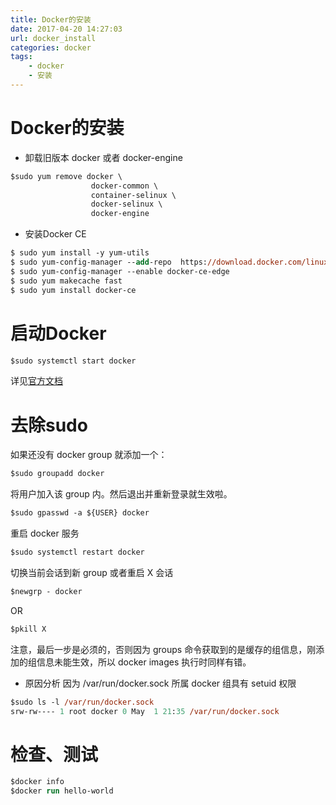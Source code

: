 ```yaml
---
title: Docker的安装
date: 2017-04-20 14:27:03
url: docker_install
categories: docker
tags: 
	- docker
	- 安装
---
```

# Docker的安装
-  卸载旧版本 docker 或者 docker-engine
```ps
$sudo yum remove docker \
                  docker-common \
                  container-selinux \
                  docker-selinux \
                  docker-engine
```
-  安装Docker CE
```ps
$ sudo yum install -y yum-utils
$ sudo yum-config-manager --add-repo  https://download.docker.com/linux/centos/docker-ce.repo
$ sudo yum-config-manager --enable docker-ce-edge
$ sudo yum makecache fast
$ sudo yum install docker-ce
```

<!--more-->

# 启动Docker

```ps
$sudo systemctl start docker
```

详见[官方文档](https://docs.docker.com/engine/installation/)

# 去除sudo

如果还没有 docker group 就添加一个：
```ps
$sudo groupadd docker
```

将用户加入该 group 内。然后退出并重新登录就生效啦。
```ps
$sudo gpasswd -a ${USER} docker
```
重启 docker 服务
```ps
$sudo systemctl restart docker
```

切换当前会话到新 group 或者重启 X 会话
```ps
$newgrp - docker
```
OR
```ps
$pkill X
```

注意，最后一步是必须的，否则因为 groups 命令获取到的是缓存的组信息，刚添加的组信息未能生效，所以 docker images 执行时同样有错。

 - 原因分析
    因为 /var/run/docker.sock 所属 docker 组具有 setuid 权限

```ps
$sudo ls -l /var/run/docker.sock
srw-rw---- 1 root docker 0 May  1 21:35 /var/run/docker.sock
```

# 检查、测试

```ps
$docker info
$docker run hello-world
```